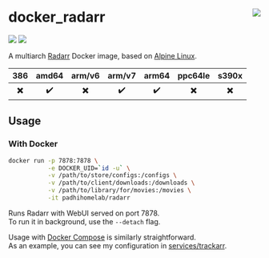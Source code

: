 # docker_radarr <a href='https://github.com/padhi-homelab/docker_radarr/actions?query=workflow%3A%22Docker+CI+Release%22'><img align='right' src='https://img.shields.io/github/actions/workflow/status/padhi-homelab/docker_radarr/docker-release.yml?branch=main&logo=github&logoWidth=24&style=flat-square'></img></a>

<a href='https://hub.docker.com/r/padhihomelab/radarr'><img src='https://img.shields.io/docker/image-size/padhihomelab/radarr/latest?label=size%20%5Blatest%5D&logo=docker&logoWidth=24&style=for-the-badge'></img></a>
<a href='https://hub.docker.com/r/padhihomelab/radarr'><img src='https://img.shields.io/docker/image-size/padhihomelab/radarr/testing?label=size%20%5Btesting%5D&logo=docker&logoWidth=24&style=for-the-badge'></img></a>

A multiarch [Radarr] Docker image, based on [Alpine Linux].

|           386            |       amd64        |          arm/v6          |          arm/v7          |       arm64        |         ppc64le          |          s390x           |
| :----------------------: | :----------------: | :----------------------: | :----------------------: | :----------------: | :----------------------: | :----------------------: |
| :heavy_multiplication_x: | :heavy_check_mark: | :heavy_multiplication_x: | :heavy_check_mark: | :heavy_check_mark: | :heavy_multiplication_x: | :heavy_multiplication_x: |

## Usage

### With Docker

```sh
docker run -p 7878:7878 \
           -e DOCKER_UID=`id -u` \
           -v /path/to/store/configs:/configs \
           -v /path/to/client/downloads:/downloads \
           -v /path/to/library/for/movies:/movies \
           -it padhihomelab/radarr
```

Runs Radarr with WebUI served on port 7878.
<br>
To run it in background, use the `--detach` flag.

Usage with [Docker Compose] is similarly straightforward.
<br>
As an example, you can see my configuration in [services/trackarr].


[Alpine Linux]: https://alpinelinux.org/
[Docker Compose]:    https://docs.docker.com/compose/
[Radarr]:       https://radarr.video/
[services/trackarr]: https://github.com/padhi-homelab/services/tree/master/trackarr
